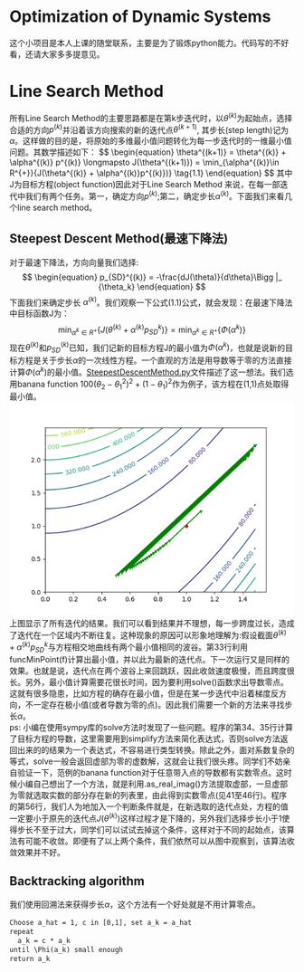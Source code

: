 # Optimization of Dynamic Systems
这个小项目是本人上课的随堂联系，主要是为了锻炼python能力。代码写的不好看，还请大家多多提意见。
# Line Search Method
所有Line Search Method的主要思路都是在第k步迭代时，以$\theta^{(k)}$为起始点，选择合适的方向$p^{(k)}$并沿着该方向搜索的新的迭代点$\theta^{(k+1)}$, 其步长(step length)记为$\alpha$。这样做的目的是，将原始的多维最小值问题转化为每一步迭代时的一维最小值问题。其数学描述如下：
$$
\begin{equation}
\theta^{(k+1)} = \theta^{(k)} + \alpha^{(k)} p^{(k)} \longmapsto J(\theta^{(k+1)}) = \min_{\alpha^{(k)}\in R^{+}}{J(\theta^{(k)} + \alpha^{(k)}p^{(k)})\}
\tag{1.1}
\end{equation}
$$
其中J为目标方程(object function)因此对于Line Search Method 来说，在每一部迭代中我们有两个任务。第一，确定方向$p^{(k)}$;第二，确定步长$\alpha^{(k)}$。下面我们来看几个line search method。
## Steepest Descent Method(最速下降法)
对于最速下降法，方向向量我们选择:
$$
\begin{equation}
p_{SD}^{(k)} = -\frac{dJ(\theta)}{d\theta}\Bigg |_ {\theta_k}
\end{equation}
$$
下面我们来确定步长 $\alpha^{(k)}$。我们观察一下公式$(1.1)$公式，就会发现：在最速下降法中目标函数J为：
$$
\begin{equation}
\min_{\alpha^{k}\in R^+}\lbrace J(\theta^{(k)}+\alpha^{(k)}p_{SD}^{k})\rbrace = \min_{\alpha^{k}\in R^+}\lbrace\Phi(\alpha^{k})\rbrace 
\end{equation}
$$
现在$\theta^{(k)}$和$p_{SD}^{(k)}$已知，我们记新的目标方程J的最小值为$\Phi(\alpha^k)$，也就是说新的目标方程是关于步长$\alpha$的一次线性方程。一个直观的方法是用导数等于零的方法直接计算$\Phi(\alpha^k)$的最小值。[SteepestDescentMethod.py](https://github.com/FahrerFeng/Optimization-of-Dynamic-Systems-/blob/master/SteepestDescentMethod.py)文件描述了这一想法。我们选用banana function $100(\theta_2-\theta_1^2)^2+(1-\theta_1)^2$作为例子，该方程在(1,1)点处取得最小值。
![](https://github.com/FahrerFeng/Optimization-of-Dynamic-Systems-/blob/master/SDForiginal.png)
<br>上图显示了所有迭代的结果。我们可以看到结果并不理想，每一步跨度过长，造成了迭代在一个区域内不断往复。这种现象的原因可以形象地理解为:假设截面$\theta^{(k)}+\alpha^{(k)}p_{SD}^{k}$与方程相交地曲线有两个最小值相同的波谷。第33行利用funcMinPoint(f)计算出最小值，并以此为最新的迭代点。下一次运行又是同样的效果。也就是说，迭代点在两个波谷上来回跳跃，因此收敛速度极慢，而且跨度很长。另外，最小值计算需要花很长时间，因为要利用solve()函数求出导数零点。这就有很多隐患，比如方程的确存在最小值，但是在某一步迭代中沿着梯度反方向，不一定存在极小值(或者导数为零的点)。因此我们需要一个新的方法来寻找步长$\alpha$。
<br>ps: 小编在使用sympy库的solve方法时发现了一些问题。程序的第34、35行计算了目标方程的导数，这里需要用到simplify方法来简化表达式，否则solve方法返回出来的的结果为一个表达式，不容易进行类型转换。除此之外，面对系数复杂的等式，solve一般会返回虚部为零的虚数解，这就会让我们很头疼。同学们不妨亲自验证一下，范例的banana function对于任意带入点的导数都有实数零点。这时候小编自己想出了一个方法，就是利用.as_real_imag()方法提取虚部，一旦虚部为零就选取实数的部分存在新的列表里，由此得到实数零点(见41至46行)。程序的第56行，我们人为地加入一个判断条件就是，在新选取的迭代点处，方程的值一定要小于原先的迭代点$J(\theta^{(k)})$这样过程才是下降的，另外我们选择步长小于1使得步长不至于过大，同学们可以试试去掉这个条件，这样对于不同的起始点，该算法有可能不收敛。即便有了以上两个条件，我们依然可以从图中观察到，该算法收敛效果并不好。</br>
## Backtracking algorithm
我们使用回溯法来获得步长$\alpha$，这个方法有一个好处就是不用计算零点。
```{r, eval=FALSE,tidy=FALSE}
Choose a_hat = 1, c in [0,1], set a_k = a_hat
repeat 
  a_k = c * a_k
until \Phi(a_k) small enough
return a_k
```
